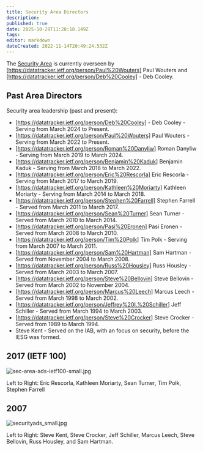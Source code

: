 ```yaml
---
title: Security Area Directors
description: 
published: true
date: 2025-10-29T11:28:18.149Z
tags: 
editor: markdown
dateCreated: 2022-11-14T20:49:24.532Z
---
```


The [Security Area](/group/sec) is currently overseen by [https://datatracker.ietf.org/person/Paul%20Wouters] Paul Wouters and [https://datatracker.ietf.org/person/Deb%20Cooley] - Deb Cooley.

## Past Area Directors

Security area leadership (past and present):
 * [https://datatracker.ietf.org/person/Deb%20Cooley] - Deb Cooley - Serving from March 2024 to Present.
 * [https://datatracker.ietf.org/person/Paul%20Wouters] Paul Wouters - Serving from March 2022 to Present.
 * [https://datatracker.ietf.org/person/Roman%20Danyliw] Roman Danyliw - Serving from March 2019 to March 2024.
 * [https://datatracker.ietf.org/person/Benjamin%20Kaduk] Benjamin Kaduk - Serving from March 2018 to March 2022.
 * [https://datatracker.ietf.org/person/Eric%20Rescorla] Eric Rescorla - Serving from March 2017 to March 2019.
 * [https://datatracker.ietf.org/person/Kathleen%20Moriarty] Kathleen Moriarty - Serving from March 2014 to March 2018.
 * [https://datatracker.ietf.org/person/Stephen%20Farrell] Stephen Farrell - Served from March 2011 to March 2017.
 * [https://datatracker.ietf.org/person/Sean%20Turner] Sean Turner - Served from March 2010 to March 2014.
 * [https://datatracker.ietf.org/person/Pasi%20Eronen] Pasi Eronen - Served from March 2008 to March 2010.
 * [https://datatracker.ietf.org/person/Tim%20Polk] Tim Polk - Serving from March 2007 to March 2011.
 * [https://datatracker.ietf.org/person/Sam%20Hartman] Sam Hartman - Served from November 2004 to March 2008.
 * [https://datatracker.ietf.org/person/Russ%20Housley] Russ Housley - Served from March 2003 to March 2007.
 * [https://datatracker.ietf.org/person/Steve%20Bellovin] Steve Bellovin - Served from March 2002 to November 2004.
 * [https://datatracker.ietf.org/person/Marcus%20Leech] Marcus Leech - Served from March 1998 to March 2002.
 * [https://datatracker.ietf.org/person/Jeffrey%20I.%20Schiller] Jeff Schiller - Served from March 1994 to March 2003.
 * [https://datatracker.ietf.org/person/Steve%20Crocker] Steve Crocker - Served from 1989 to March 1994.
 * Steve Kent - Served on the IAB, with an focus on security, before the IESG was formed.

## 2017 (IETF 100)

![sec-area-ads-ietf100-small.jpg](/sec-area-ads-ietf100-small.jpg)

Left to Right: Eric Rescorla, Kathleen Moriarty, Sean Turner, Tim Polk, Stephen Farrell

## 2007

![securityads_small.jpg](/securityads_small.jpg)

Left to Right: Steve Kent, Steve Crocker, Jeff Schiller, Marcus Leech, Steve Bellovin, Russ Housley, and Sam Hartman.
